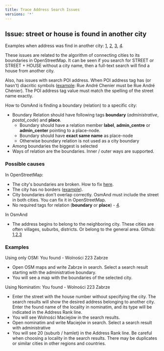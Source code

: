 ```yaml
---
title: Trace Address Search Issues
versions: '*'
---
```


## Issue: street or house is found in another city 

Examples when address was find in another city: [1](https://github.com/osmandapp/OsmAnd/issues/10679), [2](https://github.com/osmandapp/OsmAnd/issues/10677), [3](https://github.com/osmandapp/OsmAnd/issues/10699), [4](https://github.com/osmandapp/OsmAnd/issues/10921).

These issues are related to the algorithm of connecting cities to its boundaries in OpenStreetMap. It can be seen if you search for STREET or STREET + HOUSE without a city name, then a full-text search will find a house from another city.

Also, has issues with search POI address. When POI address tag has (or hasn't) diacritic symbols ([example](https://github.com/osmandapp/OsmAnd/issues/10036): Rue André Chenier must be Rue André Chénier). The POI address tag value must match the spelling of the street name exactly.

How to OsmAnd is finding a boundary (relation) to a specific city:
- Boundary Relation should have following tags **boundary** (*administrative*, *postal_code*) and **place**.
  - Boundary should have a relation member **label**, **admin_centre** or **admin_center** pointing to a place-node.
  - Boundary should have **exact same name** as place-node
  - Otherwise boundary relation is not used as a city boundary
- Among boundaries the biggest is selected 
- Ways of relation are the boundaries. Inner / outer ways are supported.

### Possible causes

In OpenStreetMap:
- The city's boundaries are broken. How to fix [here](https://help.openstreetmap.org/questions/1053/how-do-i-fix-inconsistent-boundaries).
- The city has no borders ([example](https://github.com/osmandapp/OsmAnd/issues/10699)).
- City boundaries don't overlap correctly. OsmAnd must include the street in both cities. You can fix it in OpenStreetMap.
- No required tags for relation (**boundary** or **place**) - [4](https://github.com/osmandapp/OsmAnd/issues/10921).

In OsmAnd
- The address begins to belong to the neighboring city. These cities are often villages, suburbs, districts. Or belong to the general area. Github: [1](https://github.com/osmandapp/OsmAnd/issues/10559),[2](https://github.com/osmandapp/OsmAnd/issues/10679),[3](https://github.com/osmandapp/OsmAnd/issues/10730)

### Examples

Using only OSM: You found - Wolności 223 Zabrze

- Open OSM maps and write Zabrze in search. Select a search result starting with the administrative boundary.
- You will see a map with the boundaries of the selected city.

Using Nominatim: You found - Wolności 223 Zabrze

- Enter the street with the house number without specifying the city. The search results will show the desired address belonging to another city. Enter the found name of the locality in nominatim, and its type will be indicated in the Address Rank line.
- You will see Wolności Maciejów in the search results.
- Open nominatim and write Maciejów in search. Select a search result with administrative
- You will see 20 (suburb / hamlet) in the Address Rank line.
Be careful when choosing a locality in the search results. There may be duplicates or similar cities in other regions and countries.
